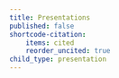 ```yaml
---
title: Presentations
published: false
shortcode-citation:
    items: cited
    reorder_uncited: true
child_type: presentation
---
```


